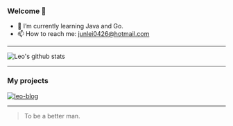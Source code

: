 ### Welcome 👋

- 🌱 I’m currently learning Java and Go.
- 📫 How to reach me: junlei0426@hotmail.com

--- 

![Leo's github stats](https://github-readme-stats.vercel.app/api?username=Leo0426&theme=buefy&show_icons=true)

--- 
### My projects
[![leo-blog](https://github-readme-stats.vercel.app/api/pin/?username=Leo0426&repo=leo-blog)](https://github.com/Leo0426/leo-blog)

---

> To be a better man.

